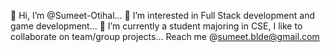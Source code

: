👋 Hi, I’m @Sumeet-Otihal... 👀 I’m interested in Full Stack development and game development... 🌱 I’m currently a student majoring in CSE, I like to collaborate on team/group projects... Reach me @sumeet.blde@gmail.com
